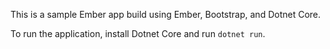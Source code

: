 This is a sample Ember app build using Ember, Bootstrap, and Dotnet Core.

To run the application, install Dotnet Core and run `dotnet run`.